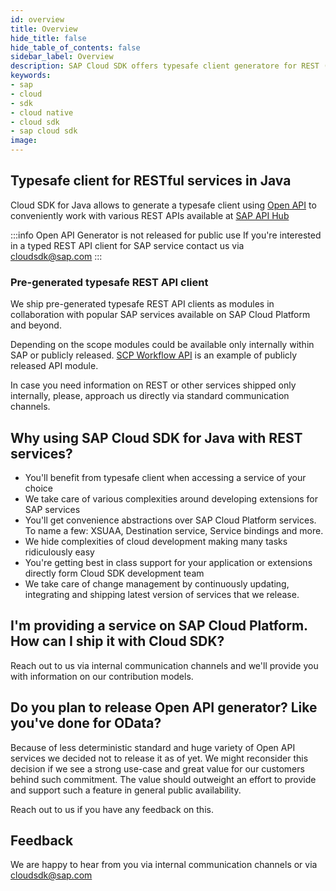 ```yaml
---
id: overview
title: Overview
hide_title: false
hide_table_of_contents: false
sidebar_label: Overview
description: SAP Cloud SDK offers typesafe client generatore for REST (Open API) services
keywords:
- sap
- cloud
- sdk
- cloud native
- cloud sdk
- sap cloud sdk
image:
---
```


## Typesafe client for RESTful services in Java  ##
Cloud SDK for Java allows to generate a typesafe client using [Open API](https://www.openapis.org/) to conveniently work
with various REST APIs available at [SAP API Hub](https://api.sap.com/)

:::info Open API Generator is not released for public use 
If you're interested in a typed REST API client for SAP service contact us via [cloudsdk@sap.com](mailto:cloudsdk@sap.com) 
:::

### Pre-generated typesafe REST API client ###
We ship pre-generated typesafe REST API clients as modules in collaboration with popular SAP services available on SAP
Cloud Platform and beyond.

Depending on the scope modules could be available only internally within SAP or publicly released. [SCP Workflow
API](../clients/scp-workflow-rest-api) is an example of publicly released API module.

In case you need information on REST or other services shipped only internally, please, approach us directly via
standard communication channels.

## Why using SAP Cloud SDK for Java with REST services? ##

- You'll benefit from typesafe client when accessing a service of your choice
- We take care of various complexities around developing extensions for SAP services
- You'll get convenience abstractions over SAP Cloud Platform services. To name a few:  XSUAA, Destination
  service, Service bindings and more.
- We hide complexities of cloud development making many tasks ridiculously easy
- You're getting best in class support for your application or extensions directly form Cloud SDK development team
- We take care of change management by continuously updating, integrating and shipping latest version of services that
  we release.

## I'm providing a service on SAP Cloud Platform. How can I ship it with Cloud SDK? ##
Reach out to us via internal communication channels and we'll provide you with information on our contribution models. 
 
## Do you plan to release Open API generator? Like you've done for OData? ##
Because of less deterministic standard and huge variety of Open API services we decided not to release it as of yet. We
might reconsider this decision if we see a strong use-case and great value for our customers behind such commitment. The
value should outweight an effort to provide and support such a feature in general public availability.

Reach out to us if you have any feedback on this.

## Feedback ##
We are happy to hear from you via internal communication channels or via [cloudsdk@sap.com](mailto:cloudsdk@sap.com)
